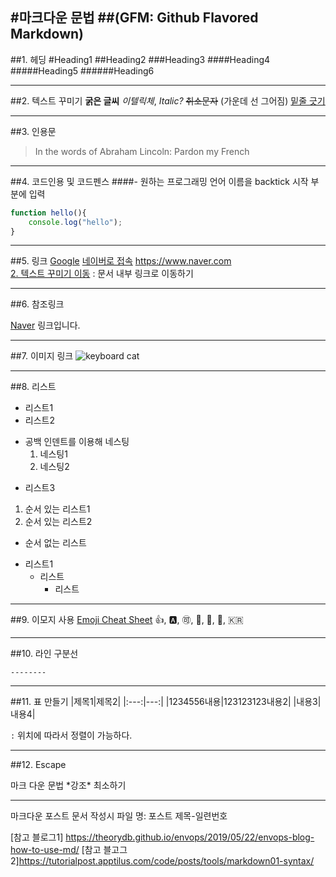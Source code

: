 #마크다운 문법
##(GFM: Github Flavored Markdown)
---

##1. 헤딩
#Heading1
##Heading2
###Heading3
####Heading4
#####Heading5
######Heading6

---
##2. 텍스트 꾸미기
**굵은 글씨**
*이텔릭체*, _Italic?_
~~취소문자~~ (가운데 선 그어짐)
<u>밑줄 긋기</u>

---
##3. 인용문
> In the words of Abraham Lincoln:
> Pardon my French

---
##4. 코드인용 및 코드펜스
####- 원하는 프로그래밍 언어 이름을 backtick 시작 부분에 입력

```javascript
function hello(){
    console.log("hello");
}
```
---
##5. 링크
[Google](https://www.google.com)
[네이버로 접속](https://www.naver.com "마우스를 올려놓으면 말풍선이 나옵니다.") 
<https://www.naver.com>  
[2. 텍스트 꾸미기 이동]("#2.-텍스트-꾸미기")  : 문서 내부 링크로 이동하기

---

##6. 참조링크

[Naver][gg] 링크입니다.

[gg]: https://www.Naver.com

---
##7. 이미지 링크
![keyboard cat](https://media.giphy.com/media/LHZyixOnHwDDy/giphy.gif)

---
##8. 리스트
- 리스트1
- 리스트2
 * 공백 인덴트를 이용해 네스팅
    1. 네스팅1
    2. 네스팅2
- 리스트3
1. 순서 있는 리스트1
2. 순서 있는 리스트2

+ 순서 없는 리스트
 - 리스트1
    * 리스트
        + 리스트
---
##9. 이모지 사용
[Emoji Cheat Sheet](https://www.webfx.com/tools/emoji-cheat-sheet/)
:+1:, :a:, :accept:, :baby:, :car:, :kiss:, :kr:

---

##10. 라인 구분선

```
--------
````

---
##11. 표 만들기
|제목1|제목2|
|:---:|---:|
|1234556내용|123123123내용2|
|내용3|내용4|


`:` 위치에 따라서 정렬이 가능하다.

---
##12. Escape

마크 다운 문법 \*강조\* 최소하기

---
마크다운 포스트 문서 작성시 파일 명: 포스트 제목-일련번호

[참고 블로그1] https://theorydb.github.io/envops/2019/05/22/envops-blog-how-to-use-md/
[참고 블고그2]https://tutorialpost.apptilus.com/code/posts/tools/markdown01-syntax/